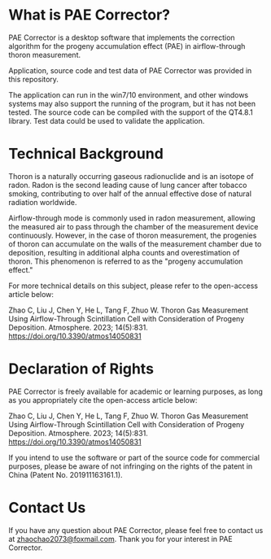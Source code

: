 # What is PAE Corrector?

PAE Corrector is a desktop software that implements the correction algorithm for the progeny accumulation effect (PAE) in airflow-through thoron measurement. 

Application, source code and test data of PAE Corrector was provided in this repository.

The application can run in the win7/10 environment, and other windows systems may also support the running of the program, but it has not been tested. The source code can be compiled with the support of the QT4.8.1 library.  Test data could be used to validate the application.



# Technical Background

Thoron is a naturally occurring gaseous radionuclide and is an isotope of radon. Radon is the second leading cause of lung cancer after tobacco smoking, contributing to over half of the annual effective dose of natural radiation worldwide.

Airflow-through mode is commonly used in radon measurement, allowing the measured air to pass through the chamber of the measurement device continuously. However, in the case of thoron measurement, the progenies of thoron can accumulate on the walls of the measurement chamber due to deposition, resulting in additional alpha counts and overestimation of thoron. This phenomenon is referred to as the "progeny accumulation effect."

For more technical details on this subject, please refer to the open-access article below:

Zhao C, Liu J, Chen Y, He L, Tang F, Zhuo W. Thoron Gas Measurement Using Airflow-Through Scintillation Cell with Consideration of Progeny Deposition. Atmosphere. 2023; 14(5):831. https://doi.org/10.3390/atmos14050831



# Declaration of Rights

PAE Corrector is freely available for academic or learning purposes, as long as you appropriately cite the open-access article below:

Zhao C, Liu J, Chen Y, He L, Tang F, Zhuo W. Thoron Gas Measurement Using Airflow-Through Scintillation Cell with Consideration of Progeny Deposition. Atmosphere. 2023; 14(5):831. https://doi.org/10.3390/atmos14050831

If you intend to use the software or part of the source code for commercial purposes, please be aware of not infringing on the rights of the patent in China (Patent No. 201911163161.1).

# Contact Us

If you have any question about PAE Corrector, please feel free to contact us at zhaochao2073@foxmail.com. Thank you for your interest in PAE Corrector.
